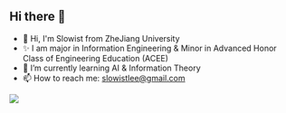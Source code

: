 ## Hi there 👋 

<!--
**Slowist-Lee/Slowist-Lee** is a ✨ _special_ ✨ repository because its `README.md` (this file) appears on your GitHub profile.

Here are some ideas to get you started:

- 🔭 I’m currently working on ...
- 🌱 I’m currently learning ...
- 👯 I’m looking to collaborate on ...
- 🤔 I’m looking for help with ...
- 💬 Ask me about ...
- 📫 How to reach me: ...
- 😄 Pronouns: ...
- ⚡ Fun fact: ...
-->

- 👋 Hi, I'm Slowist from ZheJiang University
- ✨ I am major in Information Engineering & Minor in Advanced Honor Class of Engineering Education (ACEE)
- 🌱 I’m currently learning AI & Information Theory
- 📫 How to reach me: slowistlee@gmail.com


<a href="https://github.com/anuraghazra/github-readme-stats">
  <img align="center" src="https://github-readme-stats.vercel.app/api/top-langs/?username=Slowist-Lee&layout=compact&exclude_repo=NotionNext,zotero-arxiv-daily,zju-welcome,acee2025-registration,ubb-converter,slowist-notebook,cs61b,college-application,BetterScore,CS61C-summer20" />
</a>
